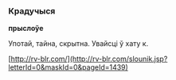 ### Крадучыся
**прыслоўе**

Употай, тайна, скрытна. Увайсці ў хату к.

<a rel="author">[http://rv-blr.com/](http://rv-blr.com/slounik.jsp?letterId=0&maskId=0&pageId=1439)</a>
